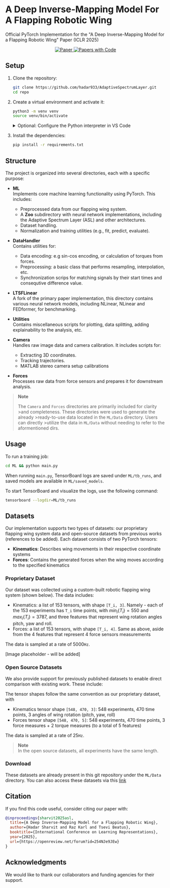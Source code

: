 # A Deep Inverse-Mapping Model For A Flapping Robotic Wing
Official PyTorch Implementation for the "A Deep Inverse-Mapping Model for a Flapping Robotic Wing" Paper (ICLR 2025)

<p align="center">
    <a href="https://openreview.net/forum?id=254NJe9JEw">
      <img src="https://img.shields.io/badge/Paper-OpenReview-blue" alt="Paper">
    </a>
    <a href="https://paperswithcode.com/paper/a-deep-inverse-mapping-model-for-a-flapping">
        <img src="https://img.shields.io/badge/Papers%20with%20Code-1234-green" alt="Papers with Code">
    </a>
</p>

## Setup

1. Clone the repository:
    ```bash
    git clone https://github.com/hadar933/AdaptiveSpectrumLayer.git
    cd repo
    ```

2. Create a virtual environment and activate it:
    ```bash
    python3 -m venv venv
    source venv/bin/activate
    ```
    <details>
    <summary>Optional: Configure the Python interpreter in VS Code</summary>

    Configure the Python interpreter in VS Code:
    - Press `Ctrl+Shift+P` to open the command palette.
    - Type `Python: Create Environment` and select `venv`

    </details>

3. Install the dependencies:
    ```bash
    pip install -r requirements.txt
    ```

## Structure

The project is organized into several directories, each with a specific purpose:
- **ML**  
  Implements core machine learning functionality using PyTorch. This includes:  
  - Preprocessed data from our flapping wing system.  
  - A **Zoo** subdirectory with neural network implementations, including the Adaptive Spectrum Layer (ASL) and other architectures.
  - Dataset handling.  
  - Normalization and training utilities (e.g., fit, predict, evaluate).  

- **DataHandler**  
  Contains utilities for:  
  - Data encoding: e.g sin-cos encoding, or calculation of torques from forces.
  - Preprocessing: a basic class that performs resampling, interpolation, etc.
  - Synchronization scrips for matching signals by their start times and consequtive difference value.

- **LTSFLinear**  
  A fork of the primary paper implementation, this directory contains various neural network models, including NLinear, NLinear and FEDformer, for benchmarking.  


- **Utilities**  
  Contains miscellaneous scripts for plotting, data splitting, adding explainability to the analysis, etc.

- **Camera**  
  Handles raw image data and camera calibration. It includes scripts for:  
  - Extracting 3D coordinates.  
  - Tracking trajectories.  
  - MATLAB stereo camera setup calibrations

- **Forces**  
  Processes raw data from force sensors and prepares it for downstream analysis.

> **Note**  
>
>The `Camera` and `Forces` directories are primarily included for clarity >and completeness. These directories were used to generate the already >ready-to-use data located in the `ML/Data` directory. Users can directly >utilize the data in `ML/Data` without needing to refer to the aformentioned dirs.

> 

## Usage

To run a training job:
```bash
cd ML && python main.py
```

When running `main.py`, TensorBoard logs are saved under `ML/tb_runs`, and saved models are available in `ML/saved_models`.

To start TensorBoard and visualize the logs, use the following command:
```bash
tensorboard --logdir=ML/tb_runs
```

## Datasets

Our implementation supports two types of datasets: our proprietary flapping wing system data and open-source datasets from previous works (references to be added). Each dataset consists of two PyTorch tensors:
- **Kinematics**: Describes wing movements in their respective coordinate systems
- **Forces**: Contains the generated forces when the wing moves according to the specified kinematics

### Proprietary Dataset

Our dataset was collected using a custom-built robotic flapping wing system (shown below). The data includes:
- Kinematics: a list of 153 tensors, with shape `[T_i, 3]`. Namely - each of the 153 experiments has `T_i` time points, with $min_i \{T_i\} = 550$ and $max_i \{T_i\} = 3787$, and three features that represent wing rotation angles pitch, yaw and roll.
- Forces: a list of 153 tensors, with shape `[T_i, 4]`. Same as above, aside from the 4 features that represent 4 force sensors measurements

The data is sampled at a rate of $5000 \texttt{Hz}$.

[Image placeholder - will be added]

### Open Source Datasets

We also provide support for previously published datasets to enable direct comparison with existing work. These include:

The tensor shapes follow the same convention as our proprietary dataset, with
- Kinematics tensor shape `[548, 470, 3]`: 548 experiments, 470 time points, 3 angles of wing rotation (pitch, yaw, roll)
- Forces tensor shape `[548, 470, 5]`: 548 experiments, 470 time points, 3 force measures + 2 torque measures (to a total of 5 features)

The data is sampled at a rate of $25 \texttt{Hz}$.
> **Note**  
> In the open source datasets, all experiments have the same length.

### Download

These datasets are already present in this git repository under the `ML/Data` directory.
You can also access these datasets via this [link](https://drive.google.com/drive/folders/1lfZzpQKdhQHobq_rORQdAVFe87N-QJv3?usp=sharing)


## Citation

If you find this code useful, consider citing our paper with:
```bibtex
@inproceedings{sharvit2025asl,
  title={A Deep Inverse-Mapping Model for a Flapping Robotic Wing},
  author={Hadar Sharvit and Raz Karl and Tsevi Beatus},
  booktitle={International Conference on Learning Representations},
  year={2025},
  url={https://openreview.net/forum?id=254NJe9JEw}
}
```

## Acknowledgments

We would like to thank our collaborators and funding agencies for their support.